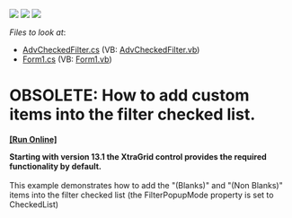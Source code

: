 <!-- default badges list -->
![](https://img.shields.io/endpoint?url=https://codecentral.devexpress.com/api/v1/VersionRange/134078981/12.1.9%2B)
[![](https://img.shields.io/badge/Open_in_DevExpress_Support_Center-FF7200?style=flat-square&logo=DevExpress&logoColor=white)](https://supportcenter.devexpress.com/ticket/details/E3129)
[![](https://img.shields.io/badge/📖_How_to_use_DevExpress_Examples-e9f6fc?style=flat-square)](https://docs.devexpress.com/GeneralInformation/403183)
<!-- default badges end -->
<!-- default file list -->
*Files to look at*:

* [AdvCheckedFilter.cs](./CS/BlanksObjectInFilter/AdvCheckedFilter.cs) (VB: [AdvCheckedFilter.vb](./VB/BlanksObjectInFilter/AdvCheckedFilter.vb))
* [Form1.cs](./CS/BlanksObjectInFilter/Form1.cs) (VB: [Form1.vb](./VB/BlanksObjectInFilter/Form1.vb))
<!-- default file list end -->
# OBSOLETE: How to add custom items into the filter checked list.
<!-- run online -->
**[[Run Online]](https://codecentral.devexpress.com/e3129)**
<!-- run online end -->


<p><strong>Starting with version 1</strong><strong>3</strong><strong>.1 the Xtra</strong><strong>Grid control provides the required functionality by default.</strong><strong><br />
</strong><br />
This example demonstrates how to add the "(Blanks)" and "(Non Blanks)" items into the filter checked list (the FilterPopupMode property is set to CheckedList)</p><p></p>

<br/>


